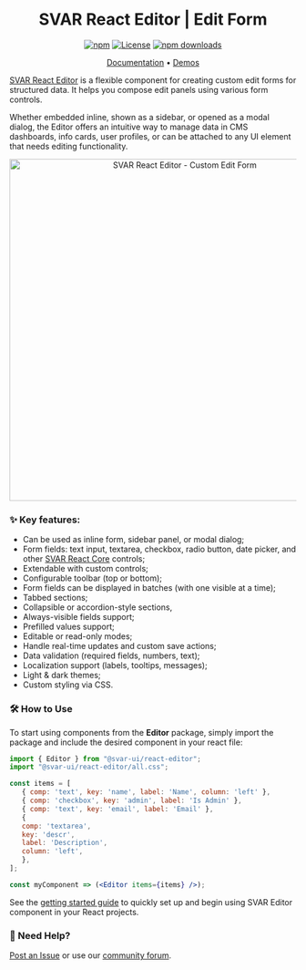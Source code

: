 <div align="center">

# SVAR React Editor | Edit Form

[![npm](https://img.shields.io/npm/v/@svar-ui/react-editor.svg)](https://www.npmjs.com/package/@svar-ui/react-editor)
[![License](https://img.shields.io/github/license/svar-widgets/react-editor)](https://github.com/svar-widgets/react-editor/blob/main/license.txt)
[![npm downloads](https://img.shields.io/npm/dm/@svar-ui/react-editor.svg)](https://www.npmjs.com/package/@svar-ui/react-editor)

</div>

<div align="center">

[Documentation](https://docs.svar.dev/react/editor/getting_started/) • [Demos](https://docs.svar.dev/react/editor/samples/)

</div>

[SVAR React Editor](https://svar.dev/react/editor/) is a flexible component for creating custom edit forms for structured data. It helps you compose edit panels using various form controls.

Whether embedded inline, shown as a sidebar, or opened as a modal dialog, the Editor offers an intuitive way to manage data in CMS dashboards, info cards, user profiles, or can be attached to any UI element that needs editing functionality.

<div align="center">
	
<img src="https://svar.dev/images/github/github-editor.png" alt="SVAR React Editor - Custom Edit Form" style="width: 600px;">

</div>

### :sparkles: Key features:

- Can be used as inline form, sidebar panel, or modal dialog;
- Form fields: text input, textarea, checkbox, radio button, date picker, and other [SVAR React Core](https://github.com/svar-widgets/react-core) controls;
- Extendable with custom controls;
- Configurable toolbar (top or bottom);
- Form fields can be displayed in batches (with one visible at a time);
- Tabbed sections;
- Collapsible or accordion-style sections,
- Always-visible fields support;
- Prefilled values support;
- Editable or read-only modes;
- Handle real-time updates and custom save actions;
- Data validation (required fields, numbers, text);
- Localization support (labels, tooltips, messages);
- Light & dark themes;
- Custom styling via CSS.

### :hammer_and_wrench: How to Use

To start using components from the **Editor** package, simply import the package and include the desired component in your react file:

```jsx
import { Editor } from "@svar-ui/react-editor";
import "@svar-ui/react-editor/all.css";

const items = [
   { comp: 'text', key: 'name', label: 'Name', column: 'left' },
   { comp: 'checkbox', key: 'admin', label: 'Is Admin' },
   { comp: 'text', key: 'email', label: 'Email' },
   {
   comp: 'textarea',
   key: 'descr',
   label: 'Description',
   column: 'left',
   },
];

const myComponent => (<Editor items={items} />);
```

See the [getting started guide](https://docs.svar.dev/react/editor/getting_started/) to quickly set up and begin using SVAR Editor component in your React projects.

### :speech_balloon: Need Help?

[Post an Issue](https://github.com/svar-widgets/react-editor/issues/) or use our [community forum](https://forum.svar.dev).
